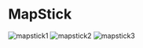 # MapStick

![mapstick1](https://user-images.githubusercontent.com/30497847/46892759-2b026a80-ce34-11e8-95c8-684b952f006d.PNG)
![mapstick2](https://user-images.githubusercontent.com/30497847/46892762-2f2e8800-ce34-11e8-85da-5e42e17f8dcf.PNG)
![mapstick3](https://user-images.githubusercontent.com/30497847/46892764-30f84b80-ce34-11e8-8d7e-7c001fefb977.PNG)
